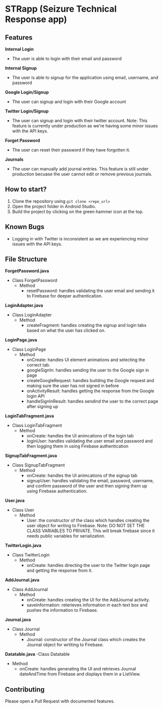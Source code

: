 # STRapp (Seizure Technical Response app) 

## Features

**Internal Login**
- The user is able to login with their email and password

**Internal Signup**
- The user is able to signup for the application using email, username, and password

**Google Login/Signup**
- The user can signup and login with their Google account

**Twitter Login/Signup**
- The user can signup and login with their twitter account. Note: This feature is currently under production as we're having some minor issues with the API keys.

**Forget Password**
- The user can reset their password if they have forgotten it.

**Journals**
- The user can manually add journal entries. This feature is still under production becuase the user cannot edit or remove previous journals.


## How to start?

1. Clone the repository using  ` git clone <repo_url> `
2. Open the project folder in Android Studio.
3. Build the project by clicking on the green hammer icon at the top.


## Known Bugs
- Logging in with Twitter is inconsistent as we are experiencing minor issues with the API keys.

## File Structure

**ForgetPassword.java**
- Class ForgetPassword
  - Method
    - resetPassword: handles validating the user email and sending it to Firebase for deeper authentication.

**LoginAdapter.java**
- Class LoginAdapter
  - Method
    - createFragment: handles creating the signup and login tabs based on what the user has clicked on.

**LoginPage.java**
- Class LoginPage
  - Method
    - onCreate: handles UI element animations and selecting the correct tab.
    - googleSignIn: handles sending the user to the Google sign in page
    - createGoogleRequest: handles building the Google request and making sure the user has not signed in before
    - onActivityResult: handles getting the response from the Google login API
    - handleSignInResult: handles sendind the user to the correct page after signing up    

**LoginTabFragment.java**
- Class LoginTabFragment
  - Method
    - onCreate: handles the UI animcations of the login tab
    - loginUser: handles validating the user email and password and then logging them in using Firebase authentication

**SignupTabFragment.java**
- Class SignupTabFragment
  - Method
    - onCreate: handles the UI animcations of the signup tab
    - signupUser: handles validating the email, password, username, and confirm password of the user and then signing them up using Firebase authentication.

**User.java**
- Class User
  - Method
    - User: the constructor of the class which handles creating the user object for writing to Firebase. Note: DO NOT SET THE CLASS VARIABLES TO PRIVATE. This will break firebase since it needs public variables for serialization.

**TwitterLogin.java**
- Class TwitterLogin
  - Method
    - onCreate: handles directing the user to the Twitter login page and getting the response from it.

**AddJournal.java**
- Class AddJournal
  - Method
    - onCreate: handles creating the UI for the AddJournal activity.
    - saveInformation: reterieves information in each text box and pushes the information to Firebase.

**Journal.java**
- Class Journal
  - Method
    - Journal: constructor of the Journal class which creates the Journal object for wrtiting to Firebase.

**Datatable.java**
-Class Datatable
  - Method
    - onCreate: handles generating the UI and retrieves Journal dateAndTime from Firebase and displays them in a ListView.






## Contributing
Please open a Pull Request with documented features.